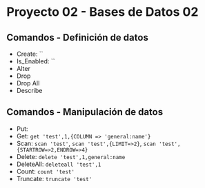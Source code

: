 # Proyecto 02 - Bases de Datos 02

## Comandos - Definición de datos
- Create: ``
- Is_Enabled: ``
- Alter
- Drop
- Drop All
- Describe

## Comandos - Manipulación de datos
- Put: 
- Get: `get 'test',1,{COLUMN => 'general:name'}`
- Scan: `scan 'test'`, `scan 'test',{LIMIT=>2}`, `scan 'test',{STARTROW=>2,ENDROW=>4}`
- Delete: `delete 'test',1,general:name`
- DeleteAll: `deleteall 'test',1`
- Count: `count 'test'`
- Truncate: `truncate 'test'`